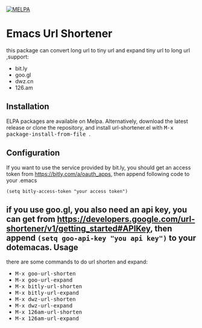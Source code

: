 [![MELPA](http://melpa.org/packages/url-shortener-badge.svg)](http://melpa.org/#/url-shortener)
<!-- [![MELPA Stable](http://stable.melpa.org/packages/url-shortener-badge.svg)](http://stable.melpa.org/#/url-shortener) -->
Emacs Url Shortener
=====================

  this package can convert long url to tiny url and expand tiny url to long url
  ,support:

  * bit.ly
  * goo.gl
  * dwz.cn
  * 126.am

Installation
------------

ELPA packages are available on Melpa. Alternatively, download
the latest release or clone the repository, and install
url-shortener.el with <kbd> M-x package-install-from-file </kbd>.

Configuration
------------

If you want to use the service provided by bit.ly, you should get an
access token from https://bitly.com/a/oauth_apps, then append
following code to your .emacs

```emacs-lisp
(setq bitly-access-token "your access token")
```

if you use goo.gl, you also need an api key, you can get from https://developers.google.com/url-shortener/v1/getting_started#APIKey, then append `(setq goo-api-key "you api key")` to your dotemacas.
Usage
------------

there are some commands to do url shorten and expand:

* <kbd> M-x goo-url-shorten </kbd>
* <kbd> M-x goo-url-expand </kbd>
* <kbd> M-x bitly-url-shorten </kbd>
* <kbd> M-x bitly-url-expand </kbd>
* <kbd> M-x dwz-url-shorten </kbd>
* <kbd> M-x dwz-url-expand </kbd>
* <kbd> M-x 126am-url-shorten </kbd>
* <kbd> M-x 126am-url-expand </kbd>
